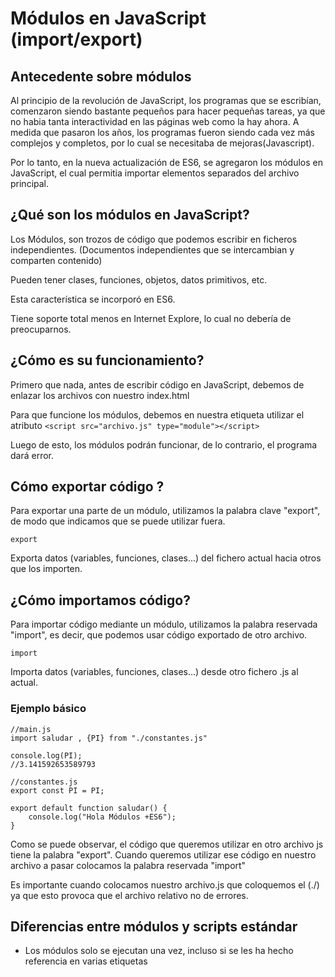 # Módulos en JavaScript (import/export) #

## Antecedente sobre módulos ##
Al principio de la revolución de JavaScript, los programas que se escribían, comenzaron siendo bastante pequeños para hacer pequeñas tareas, ya que no habia tanta interactividad en las páginas web como la hay ahora. A medida que pasaron los años, los programas fueron siendo cada vez más complejos y completos, por lo cual se necesitaba de mejoras(Javascript).

Por lo tanto, en la nueva actualización de ES6, se agregaron los módulos en JavaScript, el cual permitia importar elementos separados del archivo principal.

## ¿Qué son los módulos en JavaScript? ##
Los Módulos, son trozos de código que podemos escribir en ficheros independientes. (Documentos independientes que se intercambian y comparten contenido)

Pueden tener clases, funciones, objetos, datos primitivos, etc.

Esta característica se incorporó en ES6.

Tiene soporte total menos en Internet Explore, lo cual no debería de preocuparnos.

## ¿Cómo es su funcionamiento? ##
Primero que nada, antes de escribir código en JavaScript, debemos de enlazar los archivos con nuestro index.html

Para que funcione los módulos, debemos en nuestra etiqueta <script></script> utilizar el atributo ``<script src="archivo.js" type="module"></script>``

Luego de esto, los módulos podrán funcionar, de lo contrario, el programa dará error.

## Cómo exportar código ? ##
Para exportar una parte de un módulo, utilizamos la palabra clave "export", de modo que indicamos que se puede utilizar fuera.

``export``

Exporta datos (variables, funciones, clases...) del fichero actual hacia otros que los importen.


## ¿Cómo importamos código? ##
Para importar código mediante un módulo, utilizamos la palabra reservada "import", es decir, que podemos usar código exportado de otro archivo.

``import``

Importa datos (variables, funciones, clases...) desde otro fichero .js al actual.

### Ejemplo básico ###

````
//main.js
import saludar , {PI} from "./constantes.js"

console.log(PI);
//3.141592653589793
````

````
//constantes.js
export const PI = PI;

export default function saludar() {
    console.log("Hola Módulos +ES6");
} 
````

Como se puede observar, el código que queremos utilizar en otro archivo js tiene la palabra "export". Cuando queremos utilizar ese código en nuestro archivo a pasar colocamos la palabra reservada "import"

Es importante cuando colocamos nuestro archivo.js que coloquemos el (./) ya que esto provoca que el archivo relativo no de errores.



## Diferencias entre módulos y scripts estándar ##
- Los módulos solo se ejecutan una vez, incluso si se les ha hecho referencia en varias etiquetas <script> 
-  las características del módulo se importan al alcance de un solo script — no están disponibles en el alcance global. Por lo tanto, solo podrás acceder a las funciones importadas en el script en el que se importan y no podrás acceder a ellas desde la consola de JavaScript, por ejemplo. Seguirás recibiendo errores de sintaxis en DevTools, pero no podrás utilizar algunas de las técnicas de depuración que esperabas utilizar.

## Exportaciones predeterminadas vs. exportaciones con nombre ##

### export predeterminado (default) ###
Diseñado para que un módulo proporcione una función predeterminada.

Cabe destacar que solo se puede utilizar una vez por archivo.

En conclusión la forma **export default** declara un elemento y lo añade como módulo de exportación por defecto.

Su sintaxis en clases y funciones expresadas:

````
//constantes.js
export default function saludar() {
    console.log("Hola Módulos +ES6");
} 

//main.js
import saludar from "./constantes.js"
````

Su sintaxis en los demás tipos:

````
const PI = Math.PI;
export default PI;
````

Todo esto se debe al Hoisting (Cómo funcionan los contextos de ejecución en JS) que tiene JavaScript. Lo manda todo arriba.

### export con nombre ###
En este caso, importamos un bloque de texto normal.

Su sintaxis es:

````
//constantes.js
export let user = "Argen";

//main.js

import {user} from "./constantes.js";
````

## Ejemplo más completo ##

````
<!-- HTML -->
    <script src="js/main.js" type="module"></script>

<!-- CONSTANTES.JS -->
export let user = "Joaquin";
let password = "qwerty";

export default function saludar() {
    console.log("Hola Módulos +ES6");
}

<!-- MAIN.JS -->
import saludar , {user, password} from "./constantes.js";

console.log(`My name is ${user} and my password is ${password}`);
console.log(saludar);
````

## Importación de todo mediante un alias (Crear un Objeto module) ##
Esta forma, nos permite poder exportar todas las características que hay dentro de un modulo.

La sintaxis es de la siguiente manera:

````
// main.js
import * as AliasCreado from './constantes.js';
console.log(`My name is ${user} and my password is ${password}`);

// constantes.js
export let user = "Joaquin";
export let password = "qwerty";
````

Esto hace que se tomen todas las exportaciones disponibles dentro de en este caso, el archivo constante.js dandole su propio espacio de nombres.


